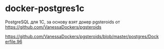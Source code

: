 # docker-postgres1c

PostgreSQL для 1С, за основу взят докер pgsteroids от  https://github.com/VanessaDockers/pgsteroids

  https://github.com/VanessaDockers/pgsteroids/blob/master/postgres/Dockerfile.96
